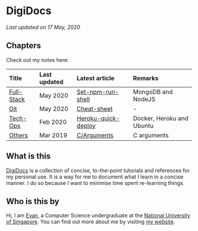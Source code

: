 # DigiDocs

*Last updated on 17 May, 2020*

## Chapters

Check out my notes here:

| Title | Last updated | Latest article | Remarks |
| :-- | :-- | :-- | :-- |
| [Full-Stack](full-stack/nodejs/set-npm-run-shell.md) | May 2020 | [Set-npm-run-shell](full-stack/nodejs/set-npm-run-shell.md) | MongoDB and NodeJS |
| [Git](git/cheat-sheet.md) | May 2020 | [Cheat-sheet](git/cheat-sheet.md) | - |
| [Tech-Ops](tech-ops/heroku-quick-deploy.md) | Feb 2020 | [Heroku-quick-deploy](tech-ops/heroku-quick-deploy.md) | Docker, Heroku and Ubuntu |
| [Others](others/c/arguments.md) | Mar 2019 | [C/Arguments](others/c/arguments.md) | C arguments |

## What is this

[DigiDocs](https://digipie.github.io/digidocs/) is a collection of concise, to-the-point tutorials and references for my personal use. It is a way for me to document what I learn in a concise manner. I do so because I want to minimise time spent re-learning things.

## Who is this by

Hi, I am [Evan](http://www.evantay.com), a Computer Science undergraduate at the [National University of Singapore](https://www.comp.nus.edu.sg/). You can find out more about me by visiting [my website](http://www.evantay.com).
